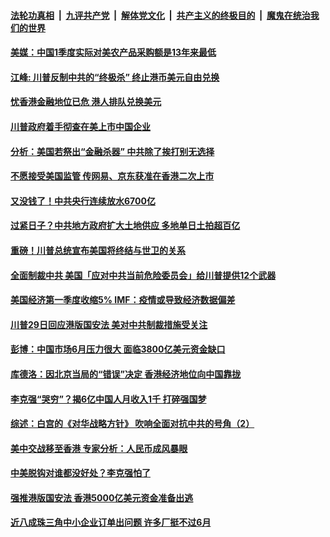 ####  [法轮功真相](../../../../basic/blob/master/README.md?t=05301401) &nbsp;|&nbsp; [九评共产党](../../../../9ping.md/blob/master/README.md?t=05301401) &nbsp;|&nbsp; [解体党文化](../../../../jtdwh.md/blob/master/README.md?t=05301401)  &nbsp;|&nbsp; [共产主义的终极目的](../../../../gczydzjmd.md/blob/master/README.md?t=05301401) &nbsp;|&nbsp; [魔鬼在统治我们的世界](../../../../mgztzwmdsj.md/blob/master/README.md?t=05301401) 

#### [美媒：中国1季度实际对美农产品采购额是13年来最低](../pages/soh7/384649.md?t=05301401) 
#### [江峰: 川普反制中共的“终极杀” 终止港币美元自由兑换](../pages/soh7/384634.md?t=05301401) 
#### [忧香港金融地位已危 港人排队兑换美元](../pages/soh7/384601.md?t=05301401) 
#### [川普政府着手彻查在美上市中国企业](../pages/soh7/384628.md?t=05301401) 
#### [分析：美国若祭出“金融杀器” 中共除了挨打别无选择](../pages/soh7/384577.md?t=05301401) 
#### [不愿接受美国监管 传网易、京东获准在香港二次上市](../pages/soh7/384604.md?t=05301401) 
#### [又没钱了！中共央行连续放水6700亿](../pages/soh7/384607.md?t=05301401) 
#### [过紧日子？中共地方政府扩大土地供应 多地单日土拍超百亿](../pages/soh7/384610.md?t=05301401) 
#### [重磅！川普总统宣布美国将终结与世卫的关系](../pages/soh7/384565.md?t=05301401) 
#### [全面制裁中共 美国「应对中共当前危险委员会」给川普提供12个武器](../pages/soh7/384532.md?t=05301401) 
#### [美国经济第一季度收缩5% IMF：疫情或导致经济数据偏差](../pages/soh7/384439.md?t=05301401) 
#### [ 川普29日回应港版国安法 美对中共制裁措施受关注](../pages/soh7/384385.md?t=05301401) 
#### [彭博：中国市场6月压力很大 面临3800亿美元资金缺口](../pages/soh7/384382.md?t=05301401) 
#### [库德洛：因北京当局的“错误”决定 香港经济地位向中国靠拢](../pages/soh7/384376.md?t=05301401) 
#### [李克强“哭穷”？揭6亿中国人月收入1千 打碎强国梦](../pages/soh7/384334.md?t=05301401) 
#### [综述：白宫的《对华战略方针》 吹响全面对抗中共的号角（2）](../pages/soh7/384241.md?t=05301401) 
#### [美中交战移至香港 专家分析：人民币成风暴眼](../pages/soh7/384151.md?t=05301401) 
#### [中美脱钩对谁都没好处？李克强怕了](../pages/soh7/384145.md?t=05301401) 
#### [强推港版国安法 香港5000亿美元资金准备出逃](../pages/soh7/384157.md?t=05301401) 
#### [近八成珠三角中小企业订单出问题 许多厂挺不过6月](../pages/soh7/384175.md?t=05301401) 
